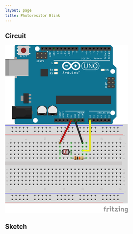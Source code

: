 ```yaml
---
layout: page
title: Photoresitor Blink
---
```


## Circuit

<img src="/assets/images/carlday-photoresistor.png" width="400"/>

## Sketch 
<script src="https://gist.github.com/kneumei/a4f668c6ce3572a20afa.js"></script>
